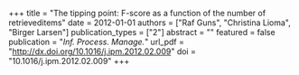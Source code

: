 +++
title = "The tipping point: F-score as a function of the number of retrieveditems"
date = 2012-01-01
authors = ["Raf Guns", "Christina Lioma", "Birger Larsen"]
publication_types = ["2"]
abstract = ""
featured = false
publication = "*Inf. Process. Manage.*"
url_pdf = "http://dx.doi.org/10.1016/j.ipm.2012.02.009"
doi = "10.1016/j.ipm.2012.02.009"
+++

